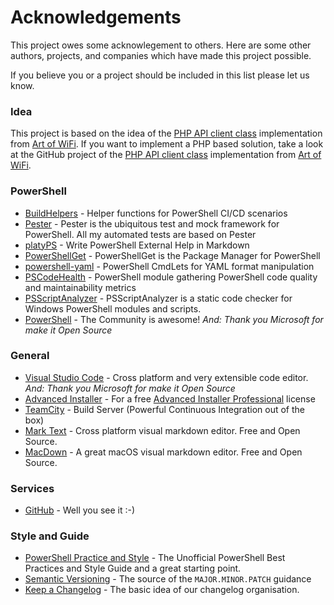 # Acknowledgements

This project owes some acknowlegement to others. Here are some other authors, projects, and companies which have made this project possible.

If you believe you or a project should be included in this list please let us know.

### Idea

This project is based on the idea of the [PHP API client class](https://github.com/Art-of-WiFi/UniFi-API-client) implementation from [Art of WiFi](http://artofwifi.net/). If you want to implement a PHP based solution, take a look at the GitHub project of the [PHP API client class](https://github.com/Art-of-WiFi/UniFi-API-client) implementation from [Art of WiFi](http://artofwifi.net/).

### PowerShell

- [BuildHelpers](https://github.com/RamblingCookieMonster/BuildHelpers) - Helper functions for PowerShell CI/CD scenarios
- [Pester](https://github.com/pester/Pester) - Pester is the ubiquitous test and mock framework for PowerShell. All my automated tests are based on Pester
- [platyPS](https://github.com/PowerShell/platyPS) - Write PowerShell External Help in Markdown
- [PowerShellGet](https://github.com/PowerShell/PowerShellGet) - PowerShellGet is the Package Manager for PowerShell
- [powershell-yaml](https://github.com/cloudbase/powershell-yaml) - PowerShell CmdLets for YAML format manipulation
- [PSCodeHealth](https://github.com/MathieuBuisson/PSCodeHealth) - PowerShell module gathering PowerShell code quality and maintainability metrics
- [PSScriptAnalyzer](https://github.com/PowerShell/PSScriptAnalyzer) - PSScriptAnalyzer is a static code checker for Windows PowerShell modules and scripts.
- [PowerShell](https://github.com/PowerShell/PowerShell) - The Community is awesome! *And: Thank you Microsoft for make it Open Source*

### General

- [Visual Studio Code](https://code.visualstudio.com/) - Cross platform and very extensible code editor. *And: Thank you Microsoft for make it Open Source*
- [Advanced Installer](http://www.advancedinstaller.com/) - For a free [Advanced Installer Professional](https://www.advancedinstaller.com/top-professional-features.html) license
- [TeamCity](https://www.jetbrains.com/teamcity/) - Build Server (Powerful Continuous Integration out of the box)
- [Mark Text](https://marktext.github.io/website/) - Cross platform visual markdown editor. Free and Open Source.
- [MacDown](https://macdown.uranusjr.com) - A great macOS visual markdown editor. Free and Open Source.

### Services

- [GitHub](https://github.com) - Well you see it :-)

### Style and Guide

- [PowerShell Practice and Style](https://poshcode.gitbooks.io/powershell-practice-and-style/) - The Unofficial PowerShell Best Practices and Style Guide and a great starting point.
- [Semantic Versioning](https://semver.org/spec/v2.0.0.html) - The source of the `MAJOR.MINOR.PATCH` guidance
- [Keep a Changelog](https://keepachangelog.com/en/1.0.0/) - The basic idea of our changelog organisation.
